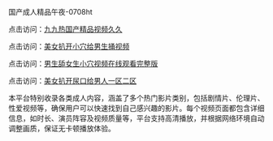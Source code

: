 国产成人精品午夜-0708ht

点击访问：<a href="https://heiliaowzu4ur.pages.dev">九九热国产精品视频久久</a>

点击访问：<a href="https://heiliaozj3tjd.pages.dev">美女扒开小穴给男生捅视频</a>

点击访问：<a href="https://heiliaoe8ajia.pages.dev">男生舔女生小穴视频在线观看完整版</a>

点击访问：<a href="https://heiliaoxqkkct.pages.dev">美女扒开尿口给男人一区二区</a>

本平台特别收录各类成人内容，涵盖了多个热门影片类别，包括剧情片、伦理片、性爱视频等，确保用户可以快速找到自己感兴趣的影片。每个视频页面都包含详细信息，如时长、演员阵容及视频质量等，平台支持高清播放，并根据网络环境自动调整画质，保证无卡顿播放体验。

<span style="display:none;">[Canonical link](https://github.com/ha20250708/ha20250708 ）</span>
